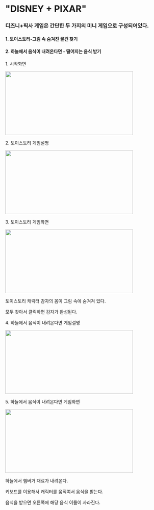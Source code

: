 <h1> "DISNEY + PIXAR" </h1>
<h3> 디즈니+픽사 게임은 간단한 두 가지의 미니 게임으로 구성되어있다. </h3>
<h4> 1. 토이스토리-그림 속 숨겨진 물건 찾기</h4> 
<h4> 2. 하늘에서 음식이 내려온다면 - 떨어지는 음식 받기 </h4>


<p>1. 시작화면<p>
<img src="https://user-images.githubusercontent.com/87266522/144697855-491ba01f-b5a7-4f61-bb8a-d0b9579dcbd8.PNG"  width="400" height="200"/>
<p>2. 토이스토리 게임설명<p>
<img src="https://user-images.githubusercontent.com/87266522/144697862-c4f8196f-8776-4fd4-b78e-ab7699984f99.PNG"  width="400" height="200"/>

<p>3. 토이스토리 게임화면<p>
<img src="https://user-images.githubusercontent.com/87266522/144697869-4aa34286-6d9e-4f07-b065-b7e0d1f8afae.PNG"  width="400" height="200"/>
  <p>토이스토리 캐릭터 감자의 몸이 그림 속에 숨겨져 있다.</p>
  <p>모두 찾아서 클릭하면 감자가 완성된다.</p>
  
<p>4. 하늘에서 음식이 내려온다면 게임설명<p>
<img src="https://user-images.githubusercontent.com/87266522/144697874-e7e3a6fc-cdb6-45eb-8daf-1896e0953f7b.PNG"  width="400" height="200"/>

<p>5. 하늘에서 음식이 내려온다면 게임화면<p>
<img src="https://user-images.githubusercontent.com/87266522/144697877-f51c7953-1b96-4057-86b4-bc01a3abb0ff.PNG"  width="400" height="200"/>
  <p>하늘에서 햄버거 재료가 내려온다.</p>
  <p>키보드를 이용해서 캐릭터를 움직여서 음식을 받는다.</p>
  <p>음식을 받으면 오른쪽에 해당 음식 이름이 사라진다.</p>
